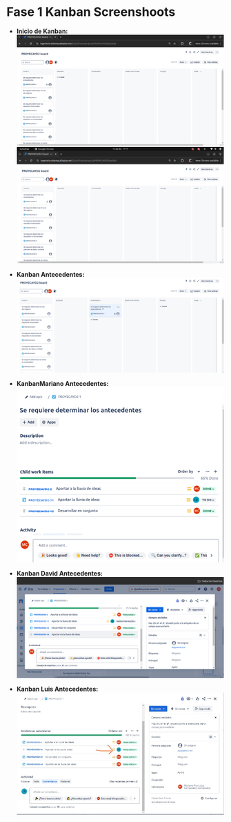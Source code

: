 # Fase 1 Kanban Screenshoots
- **Inicio de Kanban:**
  ![Kanban-1](../Fase-1-Screenshot/KanbanInicio.png)
  ![Kanban-2](../Fase-1-Screenshot/KanbanInicio2.png)
  
- **Kanban Antecedentes:**
  ![Kanban-1](../Fase-1-Screenshot/KanbanAntecedentes.png)

- **KanbanMariano Antecedentes:**
  ![Kanban-1](../Fase-1-Screenshot/MarianoKanbanAntecedentes.png)

- **Kanban David Antecedentes:**
  ![Kanban-1](../Fase-1-Screenshot/DavidKanbanAntecedentes.png)

- **Kanban Luis Antecedentes:**
  ![Kanban-1](../Fase-1-Screenshot/LuisKanbanAntecedentes.jpg)
